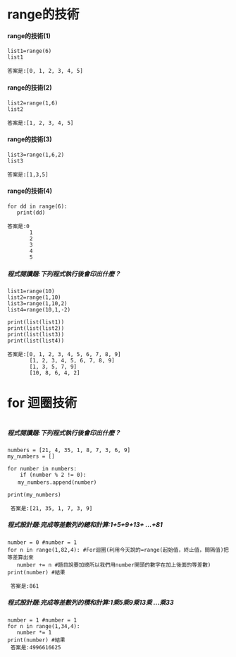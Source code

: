 

# range的技術
#### range的技術(1)
```
list1=range(6)
list1
```
```
答案是:[0, 1, 2, 3, 4, 5]
```
#### range的技術(2)
```
list2=range(1,6)
list2
```
```
答案是:[1, 2, 3, 4, 5]
```
#### range的技術(3)
```
list3=range(1,6,2)
list3
```
```
答案是:[1,3,5]
```
#### range的技術(4)
```
for dd in range(6):
   print(dd)
```
```
答案是:0
       1
       2
       3
       4
       5
```
##### 程式閱讀題:下列程式執行後會印出什麼？
```
list1=range(10)
list2=range(1,10)
list3=range(1,10,2)
list4=range(10,1,-2)

print(list(list1))
print(list(list2))
print(list(list3)) 
print(list(list4))  

```
```
答案是:[0, 1, 2, 3, 4, 5, 6, 7, 8, 9]
       [1, 2, 3, 4, 5, 6, 7, 8, 9]
       [1, 3, 5, 7, 9]
       [10, 8, 6, 4, 2]
```
# for 迴圈技術

```

```
##### 程式閱讀題:下列程式執行後會印出什麼？
```
numbers = [21, 4, 35, 1, 8, 7, 3, 6, 9]
my_numbers = []

for number in numbers:
    if (number % 2 != 0): 
　　my_numbers.append(number)

print(my_numbers)
```
```
 答案是:[21, 35, 1, 7, 3, 9]
```
##### 程式設計題:完成等差數列的總和計算:1+5+9+13+ ...+81
```
number = 0 #number = 1
for n in range(1,82,4): #For迴圈(利用今天說的=range(起始值，終止值，間隔值)把等差算出來
   number += n #題目說要加總所以我們用number開頭的數字在加上後面的等差數)
print(number) #結果
```
```
 答案是:861

```
##### 程式設計題:完成等差數列的積和計算:1乘5乘9乘13乘 ...乘33
```
number = 1 #number = 1
for n in range(1,34,4): 
   number *= 1 
print(number) #結果
 答案是:4996616625
```
